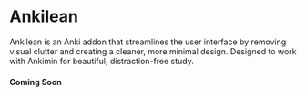 # Ankilean
Ankilean is an Anki addon that streamlines the user interface by removing visual clutter and creating a cleaner, more minimal design. Designed to work with Ankimin for beautiful, distraction-free study.

#### Coming Soon
